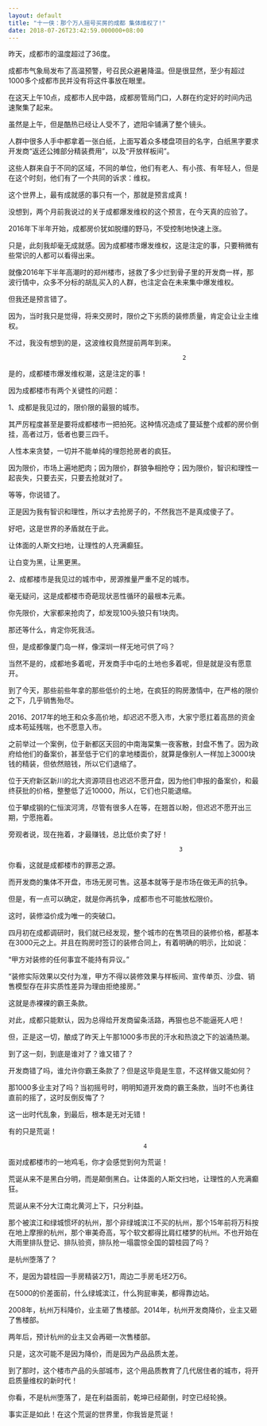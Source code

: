 ```yaml
---
layout: default
title: "十一侠：那个万人摇号买房的成都 集体维权了!"
date: 2018-07-26T23:42:59.000000+08:00
---
```


昨天，成都市的温度超过了36度。

成都市气象局发布了高温预警，号召民众避暑降温。但是很显然，至少有超过1000多个成都市民并没有将这件事放在眼里。

在这天上午10点，成都市人民中路，成都房管局门口，人群在约定好的时间内迅速聚集了起来。

虽然是上午，但是酷热已经让人受不了，遮阳伞铺满了整个镜头。

人群中很多人手中都拿着一张白纸，上面写着众多楼盘项目的名字，白纸黑字要求开发商“返还公摊部分精装费用”，以及“开放样板间”。

这些人群来自于不同的区域，不同的单位，他们有老人、有小孩、有年轻人，但是在这个时刻，他们有了一个共同的诉求：维权。

这个世界上，最有成就感的事只有一个，那就是预言成真！

没想到，两个月前我说过的关于成都爆发维权的这个预言，在今天真的应验了。

2016年下半年开始，成都房价犹如脱缰的野马，不受控制地快速上涨。

只是，此刻我却毫无成就感。因为成都楼市爆发维权，这是注定的事，只要稍微有些常识的人都可以看得出来。

就像2016年下半年高潮时的郑州楼市，拯救了多少烂到骨子里的开发商一样，那波行情中，众多不分标的胡乱买入的人群，也注定会在未来集中爆发维权。

但我还是预言错了。

因为，当时我只是觉得，将来交房时，限价之下劣质的装修质量，肯定会让业主维权。

不过，我没有想到的是，这波维权竟然提前两年到来。

                                                     2

是的，成都楼市爆发维权潮，这是注定的事！

因为成都楼市有两个关键性的问题：

1、成都是我见过的，限价限的最狠的城市。

其严厉程度甚至是要将成都楼市一把拍死。这种情况造成了蔓延整个成都的房价倒挂，高者过万，低者也要三四千。

人性本来贪婪，一切并不能单纯的埋怨抢房者的疯狂。

因为限价，市场上遍地肥肉；因为限价，群狼争相抢夺；因为限价，智识和理性一起丧失，只要去买，只要去抢就对了。

等等，你说错了。

正是因为我有智识和理性，所以才去抢房子的，不然我岂不是真成傻子了。

好吧，这是世界的矛盾就在于此。

让体面的人斯文扫地，让理性的人充满癫狂。

让白变为黑，让黑更黑。

2、成都楼市是我见过的城市中，房源推量严重不足的城市。

毫无疑问，这是成都楼市奇葩现状恶性循环的最根本元素。

你先限价，大家都来抢肉了，却发现100头狼只有1块肉。

那还等什么，肯定你死我活。

但，是成都像厦门岛一样，像深圳一样无地可供了吗？

当然不是的，成都地多着呢，开发商手中屯的土地也多着呢，但是就是没有愿意开。

到了今天，那些前些年拿的那些低价的土地，在疯狂的购房激情中，在严格的限价之下，几乎销售殆尽。

2016、2017年的地王和众多高价地，却迟迟不愿入市，大家宁愿扛着高昂的资金成本苟延残喘，也不愿意入市。

之前举过一个案例，位于新都区天回的中南海棠集一夜客散，封盘不售了。因为政府给他们的备案价，甚至低于它们的拿地楼面价，就算是像别人一样加上3000块钱的精装，但依然赔钱，所以它们退缩了。

位于天府新区新川的北大资源项目也迟迟不愿开盘，因为他们申报的备案价，和最终获批的价格，整整低了近10000，所以，它们也只能退缩。

位于攀成钢的仁恒滨河湾，尽管有很多人在等，在翘首以盼，但迟迟不愿开出三期，宁愿拖着。

旁观者说，现在拖着，才最赚钱，总比低价卖了好！

                                                    3


你看，这就是成都楼市的罪恶之源。

而开发商的集体不开盘，市场无房可售。这基本就等于是市场在做无声的抗争。

但是，有一点可以确定，就是你再抗争，成都市也不可能放松限价。

这时，装修溢价成为唯一的突破口。

四月初在成都调研时，我们就已经发现，整个城市的在售项目的装修价格，都基本在3000元之上。并且在购房时签订的装修合同上，有着明确的明示，比如说：

“甲方对装修的任何事宜不能持有异议。”

“装修实际效果以交付为准，甲方不得以装修效果与样板间、宣传单页、沙盘、销售模型存在非实质性差异为理由拒绝接房。”

这就是赤裸裸的霸王条款。

对此，成都只能默认，因为总得给开发商留条活路，再狠也总不能逼死人吧！

但，正是这一切，酿成了昨天上午那1000多市民的汗水和热浪之下的汹涌热潮。

到了这一刻，到底是谁对了？谁又错了？

开发商错了吗，谁允许你霸王条款了？但是这毕竟是生意，不这样做又能如何？

那1000多业主对了吗？当初摇号时，明明知道开发商的霸王条款，当时不也勇往直前的摇了，这时反倒反悔了？

这一出时代乱象，到最后，根本是无对无错！

有的只是荒诞！

                                          4


面对成都楼市的一地鸡毛，你才会感觉到何为荒诞！

荒诞从来不是黑白分明，而是颠倒黑白。让体面的人斯文扫地，让理性的人充满癫狂。

荒诞从来不分大江南北黄河上下，只分利益。

那个被滨江和绿城惯坏的杭州，那个非绿城滨江不买的杭州，那个15年前将万科按在地上摩擦的杭州，那个审美奇高，写个软文都得比肩红楼梦的杭州。不也开始在大雨里排队登记、排队验资，排队抢一塌震惊全国的碧桂园了吗？

是杭州堕落了？

不，是因为碧桂园一手房精装2万1，周边二手房毛坯2万6。

在5000的价差面前，什么绿城滨江，什么狗屁审美，都得靠边站。

2008年，杭州万科降价，业主砸了售楼部。2014年，杭州开发商降价，业主又砸了售楼部。

两年后，预计杭州的业主又会再砸一次售楼部。

只是，这次可能不是因为降价，而是因为产品品质太差。

到了那时，这个楼市产品的头部城市，这个用品质教育了几代居住者的城市，将开启质量维权的新时代！

你看，不是杭州堕落了，是在利益面前，乾坤已经颠倒，时空已经轮换。

事实正是如此！在这个荒诞的世界里，你我皆是荒诞！

